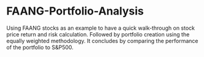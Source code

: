 # FAANG-Portfolio-Analysis
Using FAANG stocks as an example to have a quick walk-through on stock price return and risk calculation. Followed by portfolio creation using the equally weighted methodology. It concludes by comparing the performance of the portfolio to S&amp;P500.
